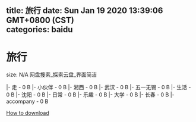 
title: 旅行
date: Sun Jan 19 2020 13:39:06 GMT+0800 (CST)    
categories: baidu
---

# 旅行
size: N/A
 网盘搜索_探索云盘_界面简洁
 
|- 走 - 0 B
|- 小伙伴 - 0 B
|- 湘西 - 0 B
|- 武汉 - 0 B
|- 五一无锡 - 0 B
|- 生活 - 0 B
|- 沈阳 - 0 B
|- 日常 - 0 B
|- 乐趣 - 0 B
|- 大学 - 0 B
|- 长春 - 0 B
|- accompany - 0 B

[How to download](https://bpcam.bemobtrk.com/go/2ceec3aa-1ca2-46d6-b9ff-aaa5c184517c?jno=663)